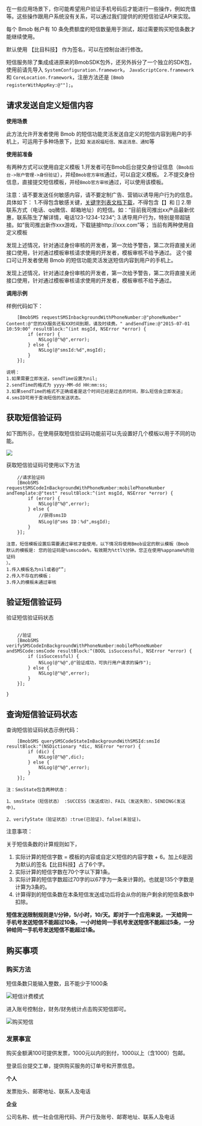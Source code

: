 在一些应用场景下，你可能希望用户验证手机号码后才能进行一些操作，例如充值等。这些操作跟用户系统没有关系，可以通过我们提供的的短信验证API来实现。

每个 Bmob 帐户有 10 条免费额度的短信数量用于测试，超过需要购买短信条数才能继续使用。

默认使用 【比目科技】 作为签名，可以在控制台进行修改。

短信服务除了集成成进原来的BmobSDK包外，还另外拆分了一个独立的SDK包，使用前请先导入 `SystemConfiguration.framework`，  `JavaScriptCore.framework` 和 `CoreLocation.framework`，注册方法还是 `[Bmob registerWithAppKey:@""];`。


## 请求发送自定义短信内容

**使用场景**

 此方法允许开发者使用 Bmob 的短信功能灵活发送自定义的短信内容到用户的手机上，可运用于多种场景下，比如 `发送祝福短信、推送消息、通知`等


**使用前准备**

有两种方式可以使用自定义模板
1.开发者可在Bmob后台提交身份证信息（`Bmob后台->账户管理->身份验证`），并经`Bmob官方审核`通过，可以自定义模板。
2.不提交身份信息，直接提交短信模板，并经`Bmob官方审核`通过，可以使用该模板。


注意：请不要发送任何敏感内容，请不要定制广告、营销以诱导用户行为的信息。具体如下：
1.不得包含敏感关键，[关键字列表文档下载](https://github.com/bmob/bmob-public-docs)，不得包含【】和 [] 
2.带联系方式（电话、qq微信、邮箱地址）的短信。如：“目前我司推出xx产品最新优惠，联系陈生了解详情，电话123-1234-1234”;
3.诱导用户行为，特别是带超链接。如“我司推出新作xxx游戏，下载链接http://xxx.com”等；
当前有两种使用自定义模板

发现上述情况，针对通过身份审核的开发者，第一次给予警告，第二次将直接关闭接口使用，针对通过模板审核请求使用的开发者，模板审核不给予通过。
这个接口可让开发者使用 Bmob 的短信功能灵活发送短信内容到用户的手机上。

发现上述情况，针对通过身份审核的开发者，第一次给予警告，第二次将直接关闭接口使用，针对通过模板审核请求使用的开发者，模板审核不给予通过。


**调用示例**

样例代码如下：

```
    [BmobSMS requestSMSInbackgroundWithPhoneNumber:@"phoneNumber" Content:@"您的XX服务还有XX时间到期，请及时续费。" andSendTime:@"2015-07-01 10:59:00" resultBlock:^(int msgId, NSError *error) {
        if (error) {
            NSLog(@"%@",error);
        } else {
            NSLog(@"smsId:%d",msgId);
        }
    }];
```

```
说明：
1.如果需要立即发送，sendTime设置为nil;
2.sendTime的格式为 yyyy-MM-dd HH:mm:ss;
3.如果sendTime的格式不正确或者是这个时间已经是过去的时间，那么短信会立即发送;
4.smsID可用于查询短信的发送状态。
```


## 获取短信验证码
如下图所示，在使用获取短信验证码功能前可以先设置好几个模板以用于不同的功能。

![](image/message_1.png)

获取短信验证码可使用以下方法

```
    //请求验证码
    [BmobSMS requestSMSCodeInBackgroundWithPhoneNumber:mobilePhoneNumber andTemplate:@"test" resultBlock:^(int msgId, NSError *error) {
        if (error) {
            NSLog(@"%@",error);
        } else {
            //获得smsID
            NSLog(@"sms ID：%d",msgId);
        }
    }];
```

```
注意，短信模板设置后需要通过审核才能使用，以下情况将使用Bmob设定的默认模板（Bmob 默认的模板是: 您的验证码是%smscode%，有效期为%ttl%分钟。您正在使用%appname%的验证码
）。
1.传入模板名为nil或者@“”;
2.传入不存在的模板；
3.传入的模板未通过审核
```

## 验证短信验证码

验证短信验证码状态

```

    //验证
    [BmobSMS verifySMSCodeInBackgroundWithPhoneNumber:mobilePhoneNumber andSMSCode:smsCode resultBlock:^(BOOL isSuccessful, NSError *error) {
        if (isSuccessful) {
            NSLog(@"%@",@"验证成功，可执行用户请求的操作");
        } else {
            NSLog(@"%@",error);
        }
    }];
    
}

```

## 查询短信验证码状态

查询短信验证码状态示例代码：

```
    [BmobSMS querySMSCodeStateInBackgroundWithSMSId:smsId resultBlock:^(NSDictionary *dic, NSError *error) {
        if (dic) {
            NSLog(@"%@",dic);
        } else {
            NSLog(@"%@",error);
        }
    }];
```

```
注：SmsState包含两种状态：

1、smsState（短信状态） :SUCCESS（发送成功）、FAIL（发送失败）、SENDING(发送中)。

2、verifyState（验证状态）:true(已验证)、false(未验证)。
```

注意事项：

关于短信条数的计算规则如下，

1. 实际计算的短信字数 = 模板的内容或自定义短信的内容字数 + 6。加上6是因为默认的签名【比目科技】占了6个字。
2. 实际计算的短信字数在70个字以下算1条。
3. 实际计算的短信字数超过70字的以67字为一条来计算的。也就是135个字数是计算为3条的。
4. 计算得到的短信条数在本条短信发送成功后将会从你的账户剩余的短信条数中扣除。

**短信发送限制规则是1/分钟，5/小时，10/天。即对于一个应用来说，一天给同一手机号发送短信不能超过10条，一小时给同一手机号发送短信不能超过5条，一分钟给同一手机号发送短信不能超过1条。**


## 购买事项

### 购买方法

短信条数只能输入整数，且不能少于1000条

![短信计费模式][1]

进入账号控制台，财务/财务统计点击购买短信即可。

![购买短信][2]

### 发票事宜

购买金额满100可提供发票，1000元以内的到付，1000以上（含1000）包邮。

登录后台提交工单，提供购买服务的订单号和开票信息。

**个人**

发票抬头、邮寄地址、联系人及电话

**企业**

公司名称、统一社会信用代码、开户行及账号、邮寄地址、联系人及电话


  [1]: http://bmob-file-service-t.b0.upaiyun.com/Doc_File/14703632057048.jpg
  [2]: http://bmob-file-service-t.b0.upaiyun.com/Doc_File/14703632600603.jpg
